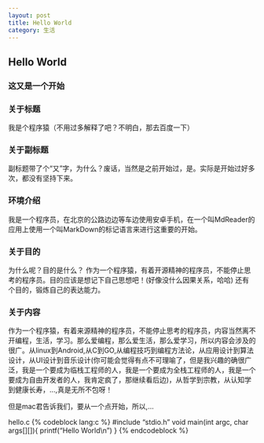 ```yaml
---
layout: post
title: Hello World
category: 生活
---
```

## Hello World
### 这又是一个开始

### 关于标题
我是个程序猿（不用过多解释了吧？不明白，那去百度一下）
### 关于副标题
副标题带了个“又”字，为什么？废话，当然是之前开始过，是。实际是开始过好多次，都没有坚持下来。

### 环境介绍
我是一个程序员，在北京的公路边边等车边使用安卓手机，在一个叫MdReader的应用上使用一个叫MarkDown的标记语言来进行这重要的开始。

### 关于目的
为什么呢？目的是什么？
作为一个程序猿，有着开源精神的程序员，不能停止思考的程序员。目的应该是想记下自己思想吧！(好像没什么因果关系，哈哈)
还有个目的，锻炼自己的表达能力。
### 关于内容
作为一个程序猿，有着来源精神的程序员，不能停止思考的程序员，内容当然离不开编程，生活，学习。那么爱编程，那么爱生活，那么爱学习，所以内容会涉及的很广。从linux到Android,从C到GO,从编程技巧到编程方法论，从应用设计到算法设计，从UI设计到音乐设计(你可能会觉得有点不可理喻了，但是我兴趣的确很广泛，我是一个要成为临栈工程师的人，我是一个要成为全栈工程师的人，我是一个要成为自由开发者的人，我肯定疯了，那继续看后边)，从哲学到宗教，从认知学到健康长寿，…,真是无所不包呀！

但是mac君告诉我们，要从一个点开始，所以,…

hello.c
{% codeblock lang:c %}
#include “stdio.h”
void main(int argc, char args[][]){
    printf(“Hello World\n”)
}
{% endcodeblock %}
